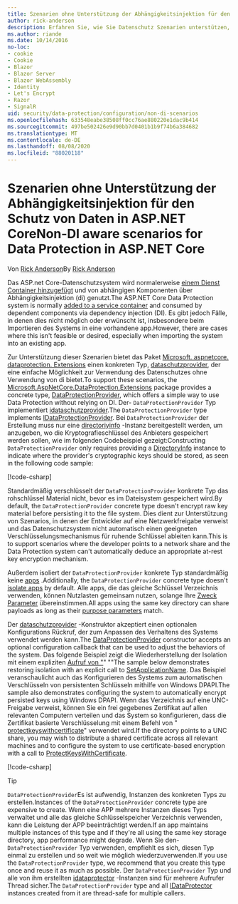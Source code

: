 ```yaml
---
title: Szenarien ohne Unterstützung der Abhängigkeitsinjektion für den Schutz von Daten in ASP.NET Core
author: rick-anderson
description: Erfahren Sie, wie Sie Datenschutz Szenarien unterstützen, in denen Sie keinen von der Abhängigkeitsinjektion bereitgestellten Dienst verwenden oder nicht verwenden möchten.
ms.author: riande
ms.date: 10/14/2016
no-loc:
- cookie
- Cookie
- Blazor
- Blazor Server
- Blazor WebAssembly
- Identity
- Let's Encrypt
- Razor
- SignalR
uid: security/data-protection/configuration/non-di-scenarios
ms.openlocfilehash: 633548eabe38508ff0cc76ae880220e1dac9b414
ms.sourcegitcommit: 497be502426e9d90bb7d0401b1b9f74b6a384682
ms.translationtype: MT
ms.contentlocale: de-DE
ms.lasthandoff: 08/08/2020
ms.locfileid: "88020118"
---
```

# <a name="non-di-aware-scenarios-for-data-protection-in-aspnet-core"></a><span data-ttu-id="a3c73-103">Szenarien ohne Unterstützung der Abhängigkeitsinjektion für den Schutz von Daten in ASP.NET Core</span><span class="sxs-lookup"><span data-stu-id="a3c73-103">Non-DI aware scenarios for Data Protection in ASP.NET Core</span></span>

<span data-ttu-id="a3c73-104">Von [Rick Anderson](https://twitter.com/RickAndMSFT)</span><span class="sxs-lookup"><span data-stu-id="a3c73-104">By [Rick Anderson](https://twitter.com/RickAndMSFT)</span></span>

<span data-ttu-id="a3c73-105">Das ASP.net Core-Datenschutzsystem wird normalerweise [einem Dienst Container hinzugefügt](xref:security/data-protection/consumer-apis/overview) und von abhängigen Komponenten über Abhängigkeitsinjektion (di) genutzt.</span><span class="sxs-lookup"><span data-stu-id="a3c73-105">The ASP.NET Core Data Protection system is normally [added to a service container](xref:security/data-protection/consumer-apis/overview) and consumed by dependent components via dependency injection (DI).</span></span> <span data-ttu-id="a3c73-106">Es gibt jedoch Fälle, in denen dies nicht möglich oder erwünscht ist, insbesondere beim Importieren des Systems in eine vorhandene app.</span><span class="sxs-lookup"><span data-stu-id="a3c73-106">However, there are cases where this isn't feasible or desired, especially when importing the system into an existing app.</span></span>

<span data-ttu-id="a3c73-107">Zur Unterstützung dieser Szenarien bietet das Paket [Microsoft. aspnetcore. dataprotection. Extensions](https://www.nuget.org/packages/Microsoft.AspNetCore.DataProtection.Extensions/) einen konkreten Typ, [dataschutzprovider](/dotnet/api/Microsoft.AspNetCore.DataProtection.DataProtectionProvider), der eine einfache Möglichkeit zur Verwendung des Datenschutzes ohne Verwendung von di bietet.</span><span class="sxs-lookup"><span data-stu-id="a3c73-107">To support these scenarios, the [Microsoft.AspNetCore.DataProtection.Extensions](https://www.nuget.org/packages/Microsoft.AspNetCore.DataProtection.Extensions/) package provides a concrete type, [DataProtectionProvider](/dotnet/api/Microsoft.AspNetCore.DataProtection.DataProtectionProvider), which offers a simple way to use Data Protection without relying on DI.</span></span> <span data-ttu-id="a3c73-108">Der- `DataProtectionProvider` Typ implementiert [idataschutzprovider](/dotnet/api/microsoft.aspnetcore.dataprotection.idataprotectionprovider).</span><span class="sxs-lookup"><span data-stu-id="a3c73-108">The `DataProtectionProvider` type implements [IDataProtectionProvider](/dotnet/api/microsoft.aspnetcore.dataprotection.idataprotectionprovider).</span></span> <span data-ttu-id="a3c73-109">Bei `DataProtectionProvider` der Erstellung muss nur eine [directoriyinfo](/dotnet/api/system.io.directoryinfo) -Instanz bereitgestellt werden, um anzugeben, wo die Kryptografieschlüssel des Anbieters gespeichert werden sollen, wie im folgenden Codebeispiel gezeigt:</span><span class="sxs-lookup"><span data-stu-id="a3c73-109">Constructing `DataProtectionProvider` only requires providing a [DirectoryInfo](/dotnet/api/system.io.directoryinfo) instance to indicate where the provider's cryptographic keys should be stored, as seen in the following code sample:</span></span>

[!code-csharp[](non-di-scenarios/_static/nodisample1.cs)]

<span data-ttu-id="a3c73-110">Standardmäßig verschlüsselt der `DataProtectionProvider` konkrete Typ das rohschlüssel Material nicht, bevor es im Dateisystem gespeichert wird.</span><span class="sxs-lookup"><span data-stu-id="a3c73-110">By default, the `DataProtectionProvider` concrete type doesn't encrypt raw key material before persisting it to the file system.</span></span> <span data-ttu-id="a3c73-111">Dies dient zur Unterstützung von Szenarios, in denen der Entwickler auf eine Netzwerkfreigabe verweist und das Datenschutzsystem nicht automatisch einen geeigneten Verschlüsselungsmechanismus für ruhende Schlüssel ableiten kann.</span><span class="sxs-lookup"><span data-stu-id="a3c73-111">This is to support scenarios where the developer points to a network share and the Data Protection system can't automatically deduce an appropriate at-rest key encryption mechanism.</span></span>

<span data-ttu-id="a3c73-112">Außerdem isoliert der `DataProtectionProvider` konkrete Typ standardmäßig keine [apps](xref:security/data-protection/configuration/overview#per-application-isolation) .</span><span class="sxs-lookup"><span data-stu-id="a3c73-112">Additionally, the `DataProtectionProvider` concrete type doesn't [isolate apps](xref:security/data-protection/configuration/overview#per-application-isolation) by default.</span></span> <span data-ttu-id="a3c73-113">Alle apps, die das gleiche Schlüssel Verzeichnis verwenden, können Nutzlasten gemeinsam nutzen, solange Ihre [Zweck Parameter](xref:security/data-protection/consumer-apis/purpose-strings) übereinstimmen.</span><span class="sxs-lookup"><span data-stu-id="a3c73-113">All apps using the same key directory can share payloads as long as their [purpose parameters](xref:security/data-protection/consumer-apis/purpose-strings) match.</span></span>

<span data-ttu-id="a3c73-114">Der [dataschutzprovider](/dotnet/api/microsoft.aspnetcore.dataprotection.dataprotectionprovider) -Konstruktor akzeptiert einen optionalen Konfigurations Rückruf, der zum Anpassen des Verhaltens des Systems verwendet werden kann.</span><span class="sxs-lookup"><span data-stu-id="a3c73-114">The [DataProtectionProvider](/dotnet/api/microsoft.aspnetcore.dataprotection.dataprotectionprovider) constructor accepts an optional configuration callback that can be used to adjust the behaviors of the system.</span></span> <span data-ttu-id="a3c73-115">Das folgende Beispiel zeigt die Wiederherstellung der Isolation mit einem expliziten [Aufruf von "](/dotnet/api/microsoft.aspnetcore.dataprotection.dataprotectionbuilderextensions.setapplicationname)" ""</span><span class="sxs-lookup"><span data-stu-id="a3c73-115">The sample below demonstrates restoring isolation with an explicit call to [SetApplicationName](/dotnet/api/microsoft.aspnetcore.dataprotection.dataprotectionbuilderextensions.setapplicationname).</span></span> <span data-ttu-id="a3c73-116">Das Beispiel veranschaulicht auch das Konfigurieren des Systems zum automatischen Verschlüsseln von persistenten Schlüsseln mithilfe von Windows DPAPI.</span><span class="sxs-lookup"><span data-stu-id="a3c73-116">The sample also demonstrates configuring the system to automatically encrypt persisted keys using Windows DPAPI.</span></span> <span data-ttu-id="a3c73-117">Wenn das Verzeichnis auf eine UNC-Freigabe verweist, können Sie ein frei gegebenes Zertifikat auf allen relevanten Computern verteilen und das System so konfigurieren, dass die Zertifikat basierte Verschlüsselung mit einem Befehl von " [protectkeyswithcertificate](/dotnet/api/microsoft.aspnetcore.dataprotection.dataprotectionbuilderextensions.protectkeyswithcertificate)" verwendet wird.</span><span class="sxs-lookup"><span data-stu-id="a3c73-117">If the directory points to a UNC share, you may wish to distribute a shared certificate across all relevant machines and to configure the system to use certificate-based encryption with a call to [ProtectKeysWithCertificate](/dotnet/api/microsoft.aspnetcore.dataprotection.dataprotectionbuilderextensions.protectkeyswithcertificate).</span></span>

[!code-csharp[](non-di-scenarios/_static/nodisample2.cs)]

> [!TIP]
> <span data-ttu-id="a3c73-118">`DataProtectionProvider`Es ist aufwendig, Instanzen des konkreten Typs zu erstellen.</span><span class="sxs-lookup"><span data-stu-id="a3c73-118">Instances of the `DataProtectionProvider` concrete type are expensive to create.</span></span> <span data-ttu-id="a3c73-119">Wenn eine APP mehrere Instanzen dieses Typs verwaltet und alle das gleiche Schlüsselspeicher Verzeichnis verwenden, kann die Leistung der APP beeinträchtigt werden.</span><span class="sxs-lookup"><span data-stu-id="a3c73-119">If an app maintains multiple instances of this type and if they're all using the same key storage directory, app performance might degrade.</span></span> <span data-ttu-id="a3c73-120">Wenn Sie den- `DataProtectionProvider` Typ verwenden, empfiehlt es sich, diesen Typ einmal zu erstellen und so weit wie möglich wiederzuverwenden.</span><span class="sxs-lookup"><span data-stu-id="a3c73-120">If you use the `DataProtectionProvider` type, we recommend that you create this type once and reuse it as much as possible.</span></span> <span data-ttu-id="a3c73-121">Der `DataProtectionProvider` Typ und alle von ihm erstellten [idataprotector](/dotnet/api/microsoft.aspnetcore.dataprotection.idataprotector) -Instanzen sind für mehrere Aufrufer Thread sicher.</span><span class="sxs-lookup"><span data-stu-id="a3c73-121">The `DataProtectionProvider` type and all [IDataProtector](/dotnet/api/microsoft.aspnetcore.dataprotection.idataprotector) instances created from it are thread-safe for multiple callers.</span></span>
